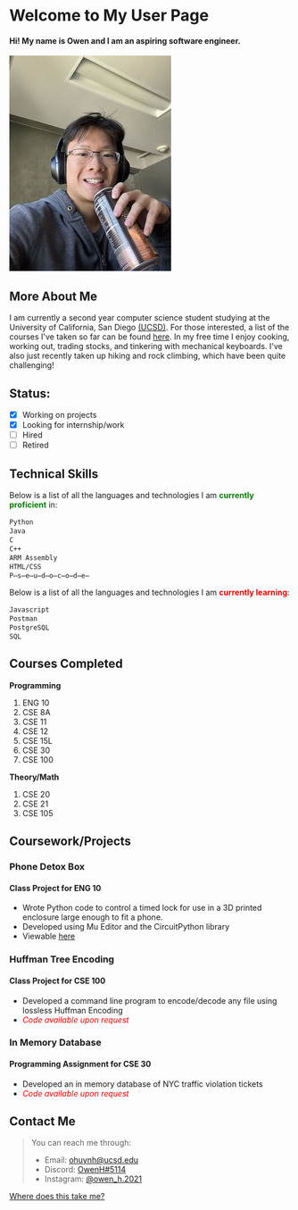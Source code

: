 # Welcome to My User Page

#### Hi! My name is **Owen** and I am an aspiring software engineer.

![Profile Picture](pictures/IMG_0340.jpg)

## More About Me
I am currently a second year computer science student studying at the University of California, San Diego [(UCSD)](https://ucsd.edu/). For those interested, a list of the courses I've taken so far can be found [here](#relevant-courses). In my free time I enjoy cooking, working out, trading stocks, and tinkering with mechanical keyboards. I've also just recently taken up hiking and rock climbing, which have been quite challenging!

## Status:
- [x] Working on projects
- [x] Looking for internship/work
- [ ] Hired
- [ ] Retired 

## Technical Skills
Below is a list of all the languages and technologies I am <span style="color:green">**currently proficient**</span> in:
```
Python
Java
C
C++
ARM Assembly
HTML/CSS
P̶s̶e̶u̶d̶o̶c̶o̶d̶e̶
```
Below is a list of all the languages and technologies I am <span style="color:red"> **currently learning**</span>:
```
Javascript
Postman
PostgreSQL
SQL
```
## Courses Completed
**Programming**
1. ENG 10
2. CSE 8A
3. CSE 11
4. CSE 12
5. CSE 15L
6. CSE 30
7. CSE 100

**Theory/Math**
1. CSE 20
2. CSE 21
3. CSE 105

## Coursework/Projects
### Phone Detox Box
#### Class Project for ENG 10
- Wrote Python code to control a timed lock for use in a 3D printed enclosure large enough to fit a phone.
- Developed using Mu Editor and the CircuitPython library
- Viewable [here](https://docs.google.com/presentation/d/1HtKVZlr-B5zssX9Jq5KmkdkVGgsZZVri27mfivBaMvQ/edit#slide=id.g1f925baa7c4_0_30)

### Huffman Tree Encoding
#### Class Project for CSE 100
- Developed a command line program to encode/decode any file using lossless Huffman Encoding
- *<span style="color:red"> Code available upon request </span>*

### In Memory Database
#### Programming Assignment for CSE 30
- Developed an in memory database of NYC traffic violation tickets
- *<span style="color:red"> Code available upon request </span>*

## Contact Me
>You can reach me through:
>* Email: ohuynh@ucsd.edu
>* Discord: [OwenH#5114](discord.gg)
>* Instagram: [@owen_h.2021](https://www.instagram.com/owen_h.2021/?next=%2F)

[Where does this take me?](/page.md)